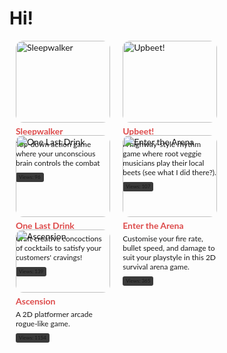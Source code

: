 # Hi!  
  
<!--- BEGIN ITCH CARDS --->  
<div style='display: flex; flex-wrap: wrap; justify-content: left; font-family: Lato, sans-serif;'>  
<div style='width: 30%; text-align: left; margin-bottom: 20px; margin-right: 10px; margin-left: 10px;'>  
<a href='https://alexander-kam.itch.io/sleepwalker'><img src='https://img.itch.zone/aW1nLzEzNDQ0NjM0LnBuZw==/315x250%23c/8CNxj4.png' alt='Sleepwalker' style='width: 100%; border-radius: 12px; display: block; margin: 0 auto;' /></a>  
<h4 style='margin-top: 5px; margin-bottom: 0px;'><a href='https://alexander-kam.itch.io/sleepwalker' style='text-decoration: none; color: #dd4a4a;'>Sleepwalker</a></h4>  
<p style='font-size: 12px; width: 100%; text-align: left; margin-bottom: 5px; margin-top: 5px'>Top-down action game where your unconscious brain controls the combat</p>  
<div style='background-color: #3a3a3a; padding: 2.5px 5px; font-size: 8px; border-radius: 3px; margin-top: 3px; display: inline-block;'>Views: 96</div>  
</div>  
<div style='width: 30%; text-align: left; margin-bottom: 20px; margin-right: 10px; margin-left: 10px;'>  
<a href='https://alexander-kam.itch.io/upbeet'><img src='https://img.itch.zone/aW1nLzExMjIzNzcxLnBuZw==/315x250%23c/%2BChDrO.png' alt='Upbeet!' style='width: 100%; border-radius: 12px; display: block; margin: 0 auto;' /></a>  
<h4 style='margin-top: 5px; margin-bottom: 0px;'><a href='https://alexander-kam.itch.io/upbeet' style='text-decoration: none; color: #dd4a4a;'>Upbeet!</a></h4>  
<p style='font-size: 12px; width: 100%; text-align: left; margin-bottom: 5px; margin-top: 5px'>A highway-style rhythm game where root veggie musicians play their local beets (see what I did there?).</p>  
<div style='background-color: #3a3a3a; padding: 2.5px 5px; font-size: 8px; border-radius: 3px; margin-top: 3px; display: inline-block;'>Views: 107</div>  
</div>  
<div style='width: 30%; text-align: left; margin-bottom: 20px; margin-right: 10px; margin-left: 10px;'>  
<a href='https://alexander-kam.itch.io/one-last-drink'><img src='https://img.itch.zone/aW1nLzk5MTI2MDYucG5n/315x250%23c/bUYS6v.png' alt='One Last Drink' style='width: 100%; border-radius: 12px; display: block; margin: 0 auto;' /></a>  
<h4 style='margin-top: 5px; margin-bottom: 0px;'><a href='https://alexander-kam.itch.io/one-last-drink' style='text-decoration: none; color: #dd4a4a;'>One Last Drink</a></h4>  
<p style='font-size: 12px; width: 100%; text-align: left; margin-bottom: 5px; margin-top: 5px'>Craft creative concoctions of cocktails to satisfy your customers' cravings!</p>  
<div style='background-color: #3a3a3a; padding: 2.5px 5px; font-size: 8px; border-radius: 3px; margin-top: 3px; display: inline-block;'>Views: 139</div>  
</div>  
<div style='width: 30%; text-align: left; margin-bottom: 20px; margin-right: 10px; margin-left: 10px;'>  
<a href='https://alexander-kam.itch.io/enter-the-arena'><img src='https://img.itch.zone/aW1nLzQ4NDk5MTAucG5n/315x250%23c/pBxhcq.png' alt='Enter the Arena' style='width: 100%; border-radius: 12px; display: block; margin: 0 auto;' /></a>  
<h4 style='margin-top: 5px; margin-bottom: 0px;'><a href='https://alexander-kam.itch.io/enter-the-arena' style='text-decoration: none; color: #dd4a4a;'>Enter the Arena</a></h4>  
<p style='font-size: 12px; width: 100%; text-align: left; margin-bottom: 5px; margin-top: 5px'>Customise your fire rate, bullet speed, and damage to suit your playstyle in this 2D survival arena game.</p>  
<div style='background-color: #3a3a3a; padding: 2.5px 5px; font-size: 8px; border-radius: 3px; margin-top: 3px; display: inline-block;'>Views: 365</div>  
</div>  
<div style='width: 30%; text-align: left; margin-bottom: 20px; margin-right: 10px; margin-left: 10px;'>  
<a href='https://alexander-kam.itch.io/ascension'><img src='https://img.itch.zone/aW1nLzM1MzEyMDkucG5n/315x250%23c/%2B2im6s.png' alt='Ascension' style='width: 100%; border-radius: 12px; display: block; margin: 0 auto;' /></a>  
<h4 style='margin-top: 5px; margin-bottom: 0px;'><a href='https://alexander-kam.itch.io/ascension' style='text-decoration: none; color: #dd4a4a;'>Ascension</a></h4>  
<p style='font-size: 12px; width: 100%; text-align: left; margin-bottom: 5px; margin-top: 5px'>A 2D platformer arcade rogue-like game.</p>  
<div style='background-color: #3a3a3a; padding: 2.5px 5px; font-size: 8px; border-radius: 3px; margin-top: 3px; display: inline-block;'>Views: 1154</div>  
</div>  
</div>  
<!--- END ITCH CARDS --->